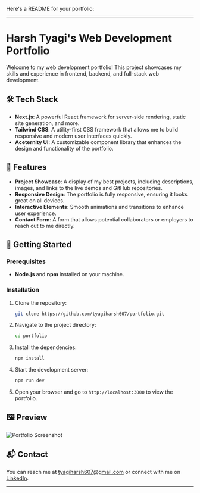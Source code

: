 Here's a README for your portfolio:

---

# Harsh Tyagi's Web Development Portfolio

Welcome to my web development portfolio! This project showcases my skills and experience in frontend, backend, and full-stack web development.

## 🛠️ Tech Stack

- **Next.js**: A powerful React framework for server-side rendering, static site generation, and more.
- **Tailwind CSS**: A utility-first CSS framework that allows me to build responsive and modern user interfaces quickly.
- **Aceternity UI**: A customizable component library that enhances the design and functionality of the portfolio.

## 🌟 Features

- **Project Showcase**: A display of my best projects, including descriptions, images, and links to the live demos and GitHub repositories.
- **Responsive Design**: The portfolio is fully responsive, ensuring it looks great on all devices.
- **Interactive Elements**: Smooth animations and transitions to enhance user experience.
- **Contact Form**: A form that allows potential collaborators or employers to reach out to me directly.

## 🚀 Getting Started

### Prerequisites

- **Node.js** and **npm** installed on your machine.

### Installation

1. Clone the repository:
   ```bash
   git clone https://github.com/tyagiharsh607/portfolio.git
   ```
2. Navigate to the project directory:
   ```bash
   cd portfolio
   ```
3. Install the dependencies:
   ```bash
   npm install
   ```
4. Start the development server:
   ```bash
   npm run dev
   ```
5. Open your browser and go to `http://localhost:3000` to view the portfolio.

## 🖼️ Preview

![Portfolio Screenshot](./public/images/portfolio-screenshot.png)


## 📬 Contact

You can reach me at [tyagiharsh607@gmail.com](mailto:tyagiharsh607@gmail.com) or connect with me on [LinkedIn](https://www.linkedin.com/in/tyagiharsh607/).

---
